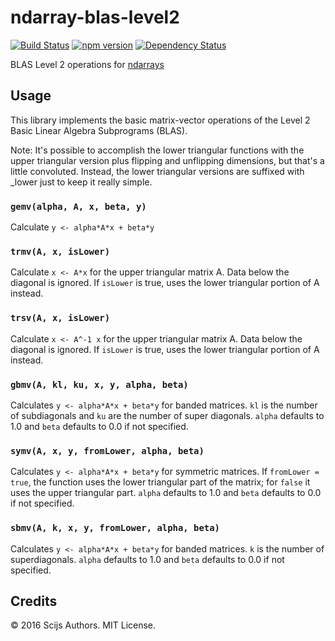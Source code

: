 # ndarray-blas-level2

[![Build Status](https://travis-ci.org/scijs/ndarray-blas-level2.svg?branch=master)](https://travis-ci.org/scijs/ndarray-blas-level2) [![npm version](https://badge.fury.io/js/ndarray-blas-level2.svg)](http://badge.fury.io/js/ndarray-blas-level2) [![Dependency Status](https://david-dm.org/scijs/ndarray-blas-level2.svg)](https://david-dm.org/scijs/ndarray-blas-level2)

BLAS Level 2 operations for [ndarrays](https://github.com/scijs/ndarray)

## Usage

This library implements the basic matrix-vector operations of the Level 2 Basic Linear Algebra Subprograms (BLAS).

Note: It's possible to accomplish the lower triangular functions with the upper triangular version plus flipping and unflipping dimensions, but that's a little convoluted. Instead, the lower triangular versions are suffixed with \_lower just to keep it really simple.

### `gemv(alpha, A, x, beta, y)`
Calculate `y <- alpha*A*x + beta*y`

### `trmv(A, x, isLower)`
Calculate `x <- A*x` for the upper triangular matrix A. Data below the diagonal is ignored. If `isLower` is true, uses the lower triangular portion of A instead.

### `trsv(A, x, isLower)`
Calculate `x <- A^-1 x` for the upper triangular matrix A. Data below the diagonal is ignored.  If `isLower` is true, uses the lower triangular portion of A instead.

### `gbmv(A, kl, ku, x, y, alpha, beta)`
Calculates `y <- alpha*A*x + beta*y` for banded matrices. `kl` is the number of subdiagonals and `ku` are the number of super diagonals. `alpha` defaults to 1.0 and `beta` defaults to 0.0 if not specified.

### `symv(A, x, y, fromLower, alpha, beta)`
Calculates `y <- alpha*A*x + beta*y` for symmetric matrices. If `fromLower = true`, the function uses the lower triangular part of the matrix; for `false` it uses the upper triangular part. `alpha` defaults to 1.0 and `beta` defaults to 0.0 if not specified.

### `sbmv(A, k, x, y, fromLower, alpha, beta)`
Calculates `y <- alpha*A*x + beta*y` for banded matrices. `k` is the number of superdiagonals. `alpha` defaults to 1.0 and `beta` defaults to 0.0 if not specified.

## Credits
&copy; 2016 Scijs Authors. MIT License.

